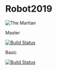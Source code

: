 # Robot2019

![The Martian](https://i.imgur.com/DKR9qvG.jpg)

Master

[![Build Status](https://travis-ci.org/entech281/Robot2019.svg?branch=master)](https://travis-ci.org/entech281/Robot2019)

Basic

[![Build Status](https://travis-ci.org/entech281/Robot2019.svg?branch=basic)](https://travis-ci.org/entech281/Robot2019)
